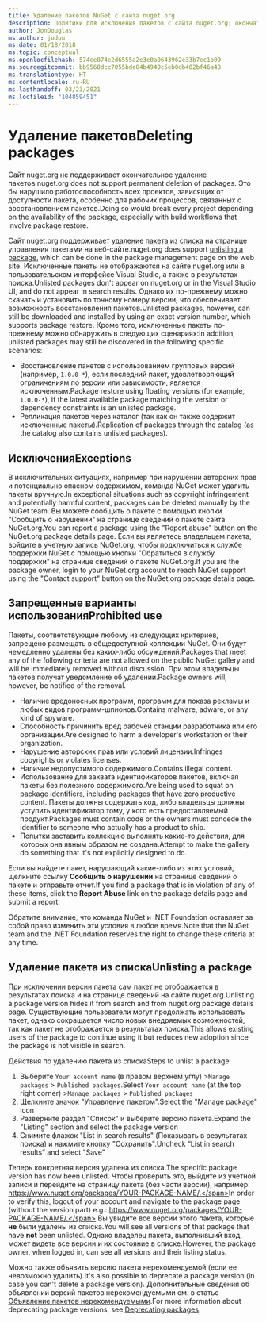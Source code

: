 ```yaml
---
title: Удаление пакетов NuGet с сайта nuget.org
description: Политики для исключения пакетов с сайта nuget.org; окончательное удаление не поддерживается, если только пакеты не нарушают другие политики.
author: JonDouglas
ms.author: jodou
ms.date: 01/18/2018
ms.topic: conceptual
ms.openlocfilehash: 574ee874e2d6555a2e3e0a0643962e33b7ec1b09
ms.sourcegitcommit: bb9560dcc7055bde84b4940c5eb0db402bf46a48
ms.translationtype: HT
ms.contentlocale: ru-RU
ms.lasthandoff: 03/23/2021
ms.locfileid: "104859451"
---
```

# <a name="deleting-packages"></a><span data-ttu-id="bc1e4-103">Удаление пакетов</span><span class="sxs-lookup"><span data-stu-id="bc1e4-103">Deleting packages</span></span>

<span data-ttu-id="bc1e4-104">Сайт nuget.org не поддерживает окончательное удаление пакетов.</span><span class="sxs-lookup"><span data-stu-id="bc1e4-104">nuget.org does not support permanent deletion of packages.</span></span> <span data-ttu-id="bc1e4-105">Это бы нарушило работоспособность всех проектов, зависящих от доступности пакета, особенно для рабочих процессов, связанных с восстановлением пакетов.</span><span class="sxs-lookup"><span data-stu-id="bc1e4-105">Doing so would break every project depending on the availability of the package, especially with build workflows that involve package restore.</span></span>

<span data-ttu-id="bc1e4-106">Сайт nuget.org поддерживает [удаление пакета из списка](#unlisting-a-package) на странице управления пакетами на веб-сайте.</span><span class="sxs-lookup"><span data-stu-id="bc1e4-106">nuget.org does support [unlisting a package](#unlisting-a-package), which can be done in the package management page on the web site.</span></span> <span data-ttu-id="bc1e4-107">Исключенные пакеты не отображаются на сайте nuget.org или в пользовательском интерфейсе Visual Studio, а также в результатах поиска.</span><span class="sxs-lookup"><span data-stu-id="bc1e4-107">Unlisted packages don't appear on nuget.org or in the Visual Studio UI, and do not appear in search results.</span></span> <span data-ttu-id="bc1e4-108">Однако их по-прежнему можно скачать и установить по точному номеру версии, что обеспечивает возможность восстановления пакетов.</span><span class="sxs-lookup"><span data-stu-id="bc1e4-108">Unlisted packages, however, can still be downloaded and installed by using an exact version number, which supports package restore.</span></span> <span data-ttu-id="bc1e4-109">Кроме того, исключенные пакеты по-прежнему можно обнаружить в следующих сценариях:</span><span class="sxs-lookup"><span data-stu-id="bc1e4-109">In addition, unlisted packages may still be discovered in the following specific scenarios:</span></span>

- <span data-ttu-id="bc1e4-110">Восстановление пакетов с использованием групповых версий (например, `1.0.0-*`), если последний пакет, удовлетворяющий ограничениям по версии или зависимости, является исключенным.</span><span class="sxs-lookup"><span data-stu-id="bc1e4-110">Package restore using floating versions (for example, `1.0.0-*`), if the latest available package matching the version or dependency constraints is an unlisted package.</span></span>
- <span data-ttu-id="bc1e4-111">Репликация пакетов через каталог (так как он также содержит исключенные пакеты).</span><span class="sxs-lookup"><span data-stu-id="bc1e4-111">Replication of packages through the catalog (as the catalog also contains unlisted packages).</span></span>

## <a name="exceptions"></a><span data-ttu-id="bc1e4-112">Исключения</span><span class="sxs-lookup"><span data-stu-id="bc1e4-112">Exceptions</span></span>

<span data-ttu-id="bc1e4-113">В исключительных ситуациях, например при нарушении авторских прав и потенциально опасном содержимом, команда NuGet может удалить пакеты вручную.</span><span class="sxs-lookup"><span data-stu-id="bc1e4-113">In exceptional situations such as copyright infringement and potentially harmful content, packages can be deleted manually by the NuGet team.</span></span> <span data-ttu-id="bc1e4-114">Вы можете сообщить о пакете с помощью кнопки "Сообщить о нарушении" на странице сведений о пакете сайта NuGet.org.</span><span class="sxs-lookup"><span data-stu-id="bc1e4-114">You can report a package using the "Report abuse" button on the NuGet.org package details page.</span></span> <span data-ttu-id="bc1e4-115">Если вы являетесь владельцем пакета, войдите в учетную запись NuGet.org, чтобы подключиться к службе поддержки NuGet с помощью кнопки "Обратиться в службу поддержки" на странице сведений о пакете NuGet.org.</span><span class="sxs-lookup"><span data-stu-id="bc1e4-115">If you are the package owner, login to your NuGet.org account to reach NuGet support using the "Contact support" button on the NuGet.org package details page.</span></span>

## <a name="prohibited-use"></a><span data-ttu-id="bc1e4-116">Запрещенные варианты использования</span><span class="sxs-lookup"><span data-stu-id="bc1e4-116">Prohibited use</span></span>

<span data-ttu-id="bc1e4-117">Пакеты, соответствующие любому из следующих критериев, запрещено размещать в общедоступной коллекции NuGet. Они будут немедленно удалены без каких-либо обсуждений.</span><span class="sxs-lookup"><span data-stu-id="bc1e4-117">Packages that meet any of the following criteria are not allowed on the public NuGet gallery and will be immediately removed without discussion.</span></span> <span data-ttu-id="bc1e4-118">При этом владельцы пакетов получат уведомление об удалении.</span><span class="sxs-lookup"><span data-stu-id="bc1e4-118">Package owners will, however, be notified of the removal.</span></span>

- <span data-ttu-id="bc1e4-119">Наличие вредоносных программ, программ для показа рекламы и любых видов программ-шпионов.</span><span class="sxs-lookup"><span data-stu-id="bc1e4-119">Contains malware, adware, or any kind of spyware.</span></span>
- <span data-ttu-id="bc1e4-120">Способность причинить вред рабочей станции разработчика или его организации.</span><span class="sxs-lookup"><span data-stu-id="bc1e4-120">Are designed to harm a developer's workstation or their organization.</span></span>
- <span data-ttu-id="bc1e4-121">Нарушение авторских прав или условий лицензии.</span><span class="sxs-lookup"><span data-stu-id="bc1e4-121">Infringes copyrights or violates licenses.</span></span>
- <span data-ttu-id="bc1e4-122">Наличие недопустимого содержимого.</span><span class="sxs-lookup"><span data-stu-id="bc1e4-122">Contains illegal content.</span></span>
- <span data-ttu-id="bc1e4-123">Использование для захвата идентификаторов пакетов, включая пакеты без полезного содержимого.</span><span class="sxs-lookup"><span data-stu-id="bc1e4-123">Are being used to squat on package identifiers, including packages that have zero productive content.</span></span> <span data-ttu-id="bc1e4-124">Пакеты должны содержать код, либо владельцы должны уступить идентификатор тому, у кого есть предоставляемый продукт.</span><span class="sxs-lookup"><span data-stu-id="bc1e4-124">Packages must contain code or the owners must concede the identifier to someone who actually has a product to ship.</span></span>
- <span data-ttu-id="bc1e4-125">Попытки заставить коллекцию выполнять какие-то действия, для которых она явным образом не создана.</span><span class="sxs-lookup"><span data-stu-id="bc1e4-125">Attempt to make the gallery do something that it's not explicitly designed to do.</span></span>

<span data-ttu-id="bc1e4-126">Если вы найдете пакет, нарушающий какие-либо из этих условий, щелкните ссылку **Сообщить о нарушении** на странице сведений о пакете и отправьте отчет.</span><span class="sxs-lookup"><span data-stu-id="bc1e4-126">If you find a package that is in violation of any of these items, click the **Report Abuse** link on the package details page and submit a report.</span></span>

<span data-ttu-id="bc1e4-127">Обратите внимание, что команда NuGet и .NET Foundation оставляет за собой право изменить эти условия в любое время.</span><span class="sxs-lookup"><span data-stu-id="bc1e4-127">Note that the NuGet team and the .NET Foundation reserves the right to change these criteria at any time.</span></span>

## <a name="unlisting-a-package"></a><span data-ttu-id="bc1e4-128">Удаление пакета из списка</span><span class="sxs-lookup"><span data-stu-id="bc1e4-128">Unlisting a package</span></span>
<span data-ttu-id="bc1e4-129">При исключении версии пакета сам пакет не отображается в результатах поиска и на странице сведений на сайте nuget.org.</span><span class="sxs-lookup"><span data-stu-id="bc1e4-129">Unlisting a package version hides it from search and from nuget.org package details page.</span></span> <span data-ttu-id="bc1e4-130">Существующие пользователи могут продолжать использовать пакет, однако сокращается число новых внедряемых возможностей, так как пакет не отображается в результатах поиска.</span><span class="sxs-lookup"><span data-stu-id="bc1e4-130">This allows existing users of the package to continue using it but reduces new adoption since the package is not visible in search.</span></span>

<span data-ttu-id="bc1e4-131">Действия по удалению пакета из списка</span><span class="sxs-lookup"><span data-stu-id="bc1e4-131">Steps to unlist a package:</span></span>

1. <span data-ttu-id="bc1e4-132">Выберите `Your account name` (в правом верхнем углу) >`Manage packages` > `Published packages`.</span><span class="sxs-lookup"><span data-stu-id="bc1e4-132">Select `Your account name` (at the top right corner) >`Manage packages` > `Published packages`</span></span>
1. <span data-ttu-id="bc1e4-133">Щелкните значок "Управление пакетом".</span><span class="sxs-lookup"><span data-stu-id="bc1e4-133">Select the "Manage package" icon</span></span>
1. <span data-ttu-id="bc1e4-134">Разверните раздел "Список" и выберите версию пакета.</span><span class="sxs-lookup"><span data-stu-id="bc1e4-134">Expand the "Listing" section and select the package version</span></span>
1. <span data-ttu-id="bc1e4-135">Снимите флажок "List in search results" (Показывать в результатах поиска) и нажмите кнопку "Сохранить".</span><span class="sxs-lookup"><span data-stu-id="bc1e4-135">Uncheck “List in search results” and select "Save"</span></span>

<span data-ttu-id="bc1e4-136">Теперь конкретная версия удалена из списка.</span><span class="sxs-lookup"><span data-stu-id="bc1e4-136">The specific package version has now been unlisted.</span></span> <span data-ttu-id="bc1e4-137">Чтобы проверить это, выйдите из учетной записи и перейдите на страницу пакета (без части версии), например: https://www.nuget.org/packages/YOUR-PACKAGE-NAME/.</span><span class="sxs-lookup"><span data-stu-id="bc1e4-137">In order to verify this, logout of your account and navigate to the package page (without the version part) e.g.: https://www.nuget.org/packages/YOUR-PACKAGE-NAME/.</span></span> <span data-ttu-id="bc1e4-138">Вы увидите все версии этого пакета, которые **не** были удалены из списка.</span><span class="sxs-lookup"><span data-stu-id="bc1e4-138">You will see all versions of that package that have **not** been unlisted.</span></span> <span data-ttu-id="bc1e4-139">Однако владелец пакета, выполнивший вход, может видеть все версии и их состояние в списке.</span><span class="sxs-lookup"><span data-stu-id="bc1e4-139">However, the package owner, when logged in, can see all versions and their listing status.</span></span>

<span data-ttu-id="bc1e4-140">Можно также объявить версию пакета нерекомендуемой (если ее невозможно удалить).</span><span class="sxs-lookup"><span data-stu-id="bc1e4-140">It's also possible to deprecate a package version (in case you can't delete a package version).</span></span> <span data-ttu-id="bc1e4-141">Дополнительные сведения об объявлении версий пакетов нерекомендуемыми см. в статье [Объявление пакетов нерекомендуемыми](../deprecate-packages.md).</span><span class="sxs-lookup"><span data-stu-id="bc1e4-141">For more information about deprecating package versions, see [Deprecating packages](../deprecate-packages.md).</span></span>
